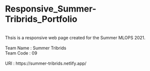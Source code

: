 # Responsive_Summer-Tribrids_Portfolio

<br>
Thsis is a responsive web page created for the Summer MLOPS 2021. 
<br>
<br>
Team Name : Summer Tribrids
<br>
Team Code : 09

<br>
<br>
URl : https://summer-tribrids.netlify.app/
